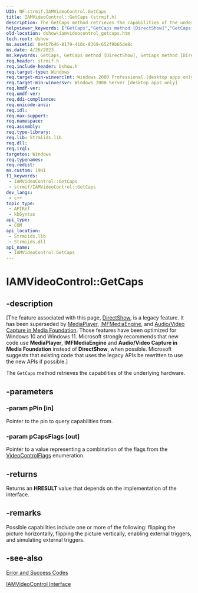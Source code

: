 ```yaml
---
UID: NF:strmif.IAMVideoControl.GetCaps
title: IAMVideoControl::GetCaps (strmif.h)
description: The GetCaps method retrieves the capabilities of the underlying hardware.
helpviewer_keywords: ["GetCaps","GetCaps method [DirectShow]","GetCaps method [DirectShow]","IAMVideoControl interface","IAMVideoControl interface [DirectShow]","GetCaps method","IAMVideoControl.GetCaps","IAMVideoControl::GetCaps","IAMVideoControlGetCaps","dshow.iamvideocontrol_getcaps","strmif/IAMVideoControl::GetCaps"]
old-location: dshow\iamvideocontrol_getcaps.htm
tech.root: dshow
ms.assetid: 8e4b7b46-8179-410c-8369-652f9b65de8c
ms.date: 4/26/2023
ms.keywords: GetCaps, GetCaps method [DirectShow], GetCaps method [DirectShow],IAMVideoControl interface, IAMVideoControl interface [DirectShow],GetCaps method, IAMVideoControl.GetCaps, IAMVideoControl::GetCaps, IAMVideoControlGetCaps, dshow.iamvideocontrol_getcaps, strmif/IAMVideoControl::GetCaps
req.header: strmif.h
req.include-header: Dshow.h
req.target-type: Windows
req.target-min-winverclnt: Windows 2000 Professional [desktop apps only]
req.target-min-winversvr: Windows 2000 Server [desktop apps only]
req.kmdf-ver: 
req.umdf-ver: 
req.ddi-compliance: 
req.unicode-ansi: 
req.idl: 
req.max-support: 
req.namespace: 
req.assembly: 
req.type-library: 
req.lib: Strmiids.lib
req.dll: 
req.irql: 
targetos: Windows
req.typenames: 
req.redist: 
ms.custom: 19H1
f1_keywords:
 - IAMVideoControl::GetCaps
 - strmif/IAMVideoControl::GetCaps
dev_langs:
 - c++
topic_type:
 - APIRef
 - kbSyntax
api_type:
 - COM
api_location:
 - Strmiids.lib
 - Strmiids.dll
api_name:
 - IAMVideoControl.GetCaps
---
```


# IAMVideoControl::GetCaps


## -description

\[The feature associated with this page, [DirectShow](/windows/win32/directshow/directshow), is a legacy feature. It has been superseded by [MediaPlayer](/uwp/api/Windows.Media.Playback.MediaPlayer), [IMFMediaEngine](/windows/win32/api/mfmediaengine/nn-mfmediaengine-imfmediaengine), and [Audio/Video Capture in Media Foundation](windows/win32/medfound/audio-video-capture-in-media-foundation). Those features have been optimized for Windows 10 and Windows 11. Microsoft strongly recommends that new code use **MediaPlayer**, **IMFMediaEngine** and **Audio/Video Capture in Media Foundation** instead of **DirectShow**, when possible. Microsoft suggests that existing code that uses the legacy APIs be rewritten to use the new APIs if possible.\]

The <code>GetCaps</code> method retrieves the capabilities of the underlying hardware.

## -parameters

### -param pPin [in]

Pointer to the pin to query capabilities from.

### -param pCapsFlags [out]

Pointer to a value representing a combination of the flags from the [VideoControlFlags](/windows/desktop/api/strmif/ne-strmif-videocontrolflags) enumeration.

## -returns

Returns an <b>HRESULT</b> value that depends on the implementation of the interface.

## -remarks

Possible capabilities include one or more of the following: flipping the picture horizontally, flipping the picture vertically, enabling external triggers, and simulating external triggers.

## -see-also

<a href="/windows/desktop/DirectShow/error-and-success-codes">Error and Success Codes</a>



<a href="/windows/desktop/api/strmif/nn-strmif-iamvideocontrol">IAMVideoControl Interface</a>